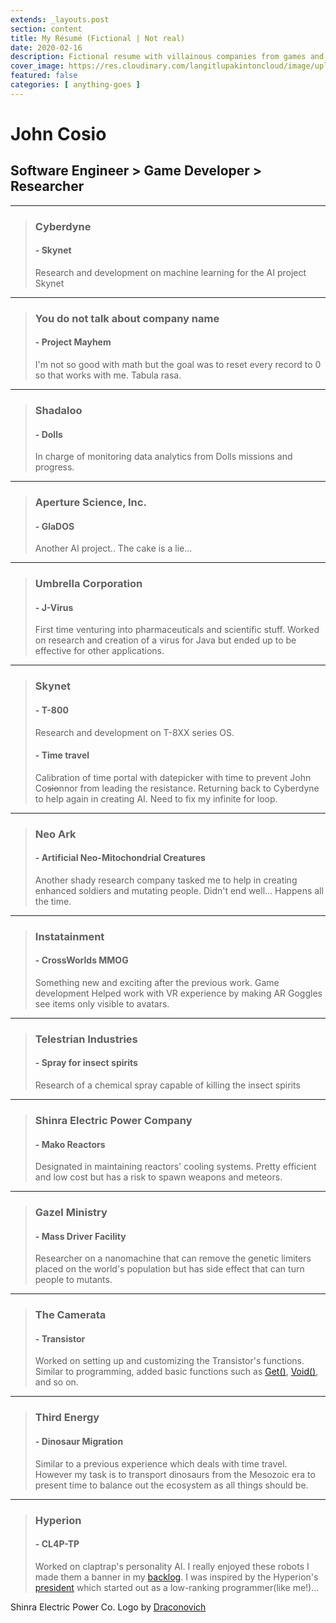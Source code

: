 ```yaml
---
extends: _layouts.post
section: content
title: My Résumé (Fictional | Not real)
date: 2020-02-16
description: Fictional resume with villainous companies from games and movies.
cover_image: https://res.cloudinary.com/langitlupakintoncloud/image/upload/w_800/hugo/jcos.io/d5h73z-cc3a62e6-a0c3-4a47-883e-c7a981efe12f_x9ms51.jpg
featured: false
categories: [ anything-goes ]
---
```


# John Cosio
## Software Engineer > Game Developer > Researcher

---
> ### Cyberdyne
> #### - Skynet
> Research and development on machine learning for the AI project Skynet

---
> ### You do not talk about company name
> #### - Project Mayhem
> I'm not so good with math but the goal was to reset every record to 0 so that works with me. Tabula rasa.

---
> ### Shadaloo
> #### - Dolls
> In charge of monitoring data analytics from Dolls missions and progress.

---
> ### Aperture Science, Inc.
> #### - GlaDOS
> Another AI project.. The cake is a lie...

---
> ### Umbrella Corporation
> #### - J-Virus
> First time venturing into pharmaceuticals and scientific stuff.
> Worked on research and creation of a virus for Java but ended up to be effective for other applications.

---
> ### Skynet
> #### - T-800
> Research and development on T-8XX series OS.
> #### - Time travel
> Calibration of time portal with datepicker with time to prevent John Co~~sio~~nnor from leading the resistance.
> Returning back to Cyberdyne to help again in creating AI.
> Need to fix my infinite for loop.

---
> ### Neo Ark
> #### - Artificial Neo-Mitochondrial Creatures
> Another shady research company tasked me to help in creating enhanced soldiers and mutating people.
> Didn't end well... Happens all the time.

---
> ### Instatainment
> #### - CrossWorlds MMOG
> Something new and exciting after the previous work. Game development
> Helped work with VR experience by making AR Goggles see items only visible to avatars.

---
> ### Telestrian Industries
> #### - Spray for insect spirits
> Research of a chemical spray capable of killing the insect spirits

---
> ### Shinra Electric Power Company
> #### - Mako Reactors
> Designated in maintaining reactors' cooling systems.
> Pretty efficient and low cost but has a risk to spawn weapons and meteors.

---
> ### Gazel Ministry
> #### - Mass Driver Facility
> Researcher on a nanomachine that can remove the genetic limiters placed on the world's population but has side effect that can turn people to mutants.

---
> ### The Camerata
> #### - Transistor
> Worked on setting up and customizing the Transistor's functions.
> Similar to programming, added basic functions such as [Get()](https://transistor.fandom.com/wiki/Get()), [Void()](https://transistor.fandom.com/wiki/Void()), and so on.

---
> ### Third Energy
> #### - Dinosaur Migration
> Similar to a previous experience which deals with time travel.
> However my task is to transport dinosaurs from the Mesozoic era to present time to balance out the ecosystem as all things should be.

---
> ### Hyperion
> #### - CL4P-TP
> Worked on claptrap's personality AI. I really enjoyed these robots I made them a banner in my [backlog](https://backloggery.com/sudoist).
> I was inspired by the Hyperion's [president](https://en.wikipedia.org/wiki/Handsome_Jack) which started out as a low-ranking programmer(like me!)...

Shinra Electric Power Co. Logo by [Draconovich](https://www.deviantart.com/draconovich/art/Shinra-Electric-Power-Co-Logo-9200447)
